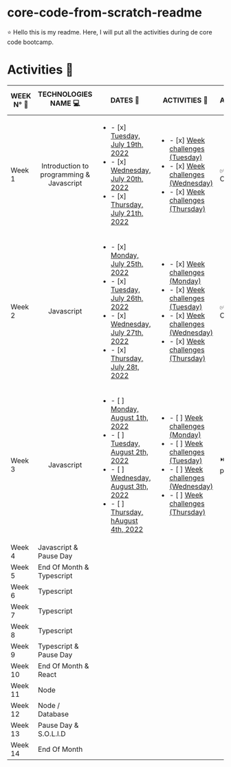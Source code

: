 # core-code-from-scratch-readme

 :star: Hello this is my readme. Here, I will put all the activities during de core code bootcamp.
 
 # Activities :notebook_with_decorative_cover:
 
 | WEEK N° :pushpin: | TECHNOLOGIES NAME  :computer:| DATES  :calendar: | ACTIVITIES :closed_book: | STATE ACTIVITIES :pencil:
| ----------- | ----------- | ----------- | ----------- | ----------- |
| Week 1 | <div align="center">Introduction to programming & Javascript</div>| <ul><li>- [x] [Tuesday, July 19th, 2022](Week1/1.Tuesday.md) </li><li>- [x] [Wednesday, July 20th, 2022](Week1/2.Wednesday.md)</li><li>- [x] [Thursday, July 21th, 2022](Week1/3.Thursday.md)</li></ul>|<ul><li>- [x] [Week challenges (Tuesday)](Week1/1.Tuesday.md) </li><li>- [x] [Week challenges (Wednesday)](Week1/2.Wednesday.md)</li><li>- [x] [Week challenges (Thursday)](Week1/3.Thursday.md)</li></ul> |:white_check_mark: Complete  |
| Week 2 |  <div align="center">Javascript</div>|<ul><li>- [x] [Monday, July 25th, 2022](Week2/1.Monday.md)</li><li>- [x] [Tuesday, July 26th, 2022](Week2/2.Tuesday.md) </li><li>- [x] [Wednesday, July 27th, 2022](Week2/3.Wednesday.md)</li><li>- [x] [Thursday, July 28t, 2022](Week2/4.Thursday.md)</li></ul>|<ul><li>- [x] [Week challenges (Monday)](Week2/1.Monday.md) </li><li>- [x] [Week challenges (Tuesday)](Week2/2.Tuesday.md) </li><li>- [x] [Week challenges (Wednesday)](Week2/3.Wednesday.md)</li><li>- [x] [Week challenges (Thursday)](Week2/4.Thursday.md)</li></ul> | :white_check_mark: Complete |
| Week 3 |  <div align="center">Javascript</div> |<ul><li>- [ ] [Monday, August 1th, 2022](Week3/1.Monday.md)</li><li>- [ ] [Tuesday, August 2th, 2022](Week3/2.Tuesday.md) </li><li>- [ ] [Wednesday, August 3th, 2022](Week3/3.Wednesday.md)</li><li>- [ ] [Thursday, hAugust 4th, 2022](Week3/4.Thursday.md)</li></ul>|<ul><li>- [ ] [Week challenges (Monday)](Week3/1.Monday.md) </li><li>- [ ] [Week challenges (Tuesday)](Week3/2.Tuesday.md) </li><li>- [ ] [Week challenges (Wednesday)](Week3/3.Wednesday.md)</li><li>- [ ] [Week challenges (Thursday)](Week3/4.Thursday.md)</li></ul> | :fast_forward: In progress |
| Week 4 | Javascript & Pause Day |
| Week 5 | End Of Month & Typescript |
| Week 6 | Typescript |
| Week 7 | Typescript |
| Week 8 | Typescript|
| Week 9 | Typescript & Pause Day |
| Week 10 | End Of Month & React |
| Week 11 | Node |
| Week 12 | Node / Database |
| Week 13 | Pause Day & S.O.L.I.D |
| Week 14 | End Of Month |
